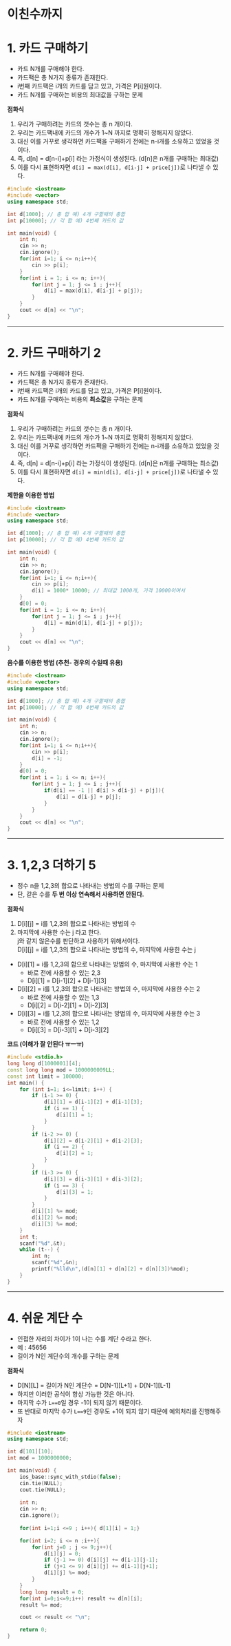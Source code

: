 이친수까지
=======================
# 1. 카드 구매하기  
   
* 카드 N개를 구매해야 한다.       
* 카드팩은 총 N가지 종류가 존재한다.    
* i번째 카드팩은 i개의 카드를 담고 있고, 가격은 P[i]원이다.  
* 카드 N개를 구매하는 비용의 최대값을 구하는 문제  
    
**점화식**  
1. 우리가 구매하려는 카드의 갯수는 총 n 개이다.  
2. 우리는 카드팩내에 카드의 개수가 1~N 까지로 명확히 정해지지 않았다.    
3. 대신 이를 거꾸로 생각하면 카드팩을 구매하기 전에는 n-i개를 소유하고 있었을 것이다.
4. 즉, d[n] = d[n-i]+p[i] 라는 가정식이 생성된다. (d[n]은 n개를 구매하는 최대값)     
5. 이를 다시 표현하자면 ```d[i] = max(d[i], d[i-j] + price[j])```로 나타낼 수 있다.   

```c++
#include <iostream>
#include <vector>
using namespace std;

int d[1000]; // 총 합 예) 4개 구할때의 총합  
int p[10000]; // 각 합 예) 4번째 카드의 값  

int main(void) { 
    int n;
	cin >> n;
	cin.ignore();
	for(int i=1; i <= n;i++){
		cin >> p[i];
	}
	for(int i = 1; i <= n; i++){
		for(int j = 1; j <= i ; j++){
			d[i] = max(d[i], d[i-j] + p[j]);	
		}
	}
	cout << d[n] << "\n";
}
```

***
# 2. 카드 구매하기 2  
* 카드 N개를 구매해야 한다.          
* 카드팩은 총 N가지 종류가 존재한다.        
* i번째 카드팩은 i개의 카드를 담고 있고, 가격은 P[i]원이다.        
* 카드 N개를 구매하는 비용의 **최소값**을 구하는 문제        
       
**점화식**  
1. 우리가 구매하려는 카드의 갯수는 총 n 개이다.  
2. 우리는 카드팩내에 카드의 개수가 1~N 까지로 명확히 정해지지 않았다.    
3. 대신 이를 거꾸로 생각하면 카드팩을 구매하기 전에는 n-i개를 소유하고 있었을 것이다.
4. 즉, d[n] = d[n-i]+p[i] 라는 가정식이 생성된다. (d[n]은 n개를 구매하는 최소값)     
5. 이를 다시 표현하자면 ```d[i] = min(d[i], d[i-j] + price[j])```로 나타낼 수 있다.   

**제한을 이용한 방법**
```c++
#include <iostream>
#include <vector>
using namespace std;

int d[1000]; // 총 합 예) 4개 구할때의 총합  
int p[10000]; // 각 합 예) 4번째 카드의 값  

int main(void) { 
    int n;
	cin >> n;
	cin.ignore();
	for(int i=1; i <= n;i++){
		cin >> p[i];
		d[i] = 1000* 10000; // 최대값 1000개, 가격 10000이여서
	}
	d[0] = 0;
	for(int i = 1; i <= n; i++){
		for(int j = 1; j <= i ; j++){
			d[i] = min(d[i], d[i-j] + p[j]);	
		}
	}
	cout << d[n] << "\n";
}
```
**음수를 이용한 방법 (추천- 경우의 수일때 유용)**
```c++
#include <iostream>
#include <vector>
using namespace std;

int d[1000]; // 총 합 예) 4개 구할때의 총합  
int p[10000]; // 각 합 예) 4번째 카드의 값  

int main(void) { 
    int n;
	cin >> n;
	cin.ignore();
	for(int i=1; i <= n;i++){
		cin >> p[i];
		d[i] = -1; 
	}
	d[0] = 0;
	for(int i = 1; i <= n; i++){
		for(int j = 1; j <= i ; j++){
			if(d[i] == -1 || d[i] > d[i-j] + p[j]){
				d[i] = d[i-j] + p[j];	
			}
		}
	}
	cout << d[n] << "\n";
}
```

***
# 3. 1,2,3 더하기 5
* 정수 n을 1,2,3의 합으로 나타내는 방법의 수를 구하는 문제     
* 단, 같은 수를 **두 번 이상 연속해서 사용하면 안된다.**     
     
**점화식**  
1. D[i][j] = i를 1,2,3의 합으로 나타내는 방법의 수
2. 마지막에 사용한 수는 j 라고 한다.      
j와 같지 않은수를 판단하고 사용하기 위해서이다.   
D[i][j] = i를 1,2,3의 합으로 나타내는 방법의 수, 마지막에 사용한 수는 j

* D[i][1] = i를 1,2,3의 합으로 나타내는 방법의 수, 마지막에 사용한 수는 1
	* 바로 전에 사용할 수 있는 2,3
	* D[i][1] = D[i-1][2] + D[i-1][3] 
* D[i][2] = i를 1,2,3의 합으로 나타내는 방법의 수, 마지막에 사용한 수는 2
	* 바로 전에 사용할 수 있는 1,3
	* D[i][2] = D[i-2][1] + D[i-2][3]
* D[i][3] = i를 1,2,3의 합으로 나타내는 방법의 수, 마지막에 사용한 수는 3
	* 바로 전에 사용할 수 있는 1,2
	* D[i][3] = D[i-3][1] + D[i-3][2]

**코드 (이해가 잘 안된다 ㅠㅡㅠ)**
```c++
#include <stdio.h>
long long d[1000001][4];
const long long mod = 1000000009LL;
const int limit = 100000;
int main() {
    for (int i=1; i<=limit; i++) {
        if (i-1 >= 0) {
            d[i][1] = d[i-1][2] + d[i-1][3];
            if (i == 1) {
                d[i][1] = 1;
            }
        }
        if (i-2 >= 0) {
            d[i][2] = d[i-2][1] + d[i-2][3];
            if (i == 2) {
                d[i][2] = 1;
            }
        }
        if (i-3 >= 0) {
            d[i][3] = d[i-3][1] + d[i-3][2];
            if (i == 3) {
                d[i][3] = 1;
            }
        }
        d[i][1] %= mod;
        d[i][2] %= mod;
        d[i][3] %= mod;
    }
    int t;
    scanf("%d",&t);
    while (t--) {
        int n;
        scanf("%d",&n);
        printf("%lld\n",(d[n][1] + d[n][2] + d[n][3])%mod);
    }
}
```

***
# 4. 쉬운 계단 수  
* 인접한 자리의 차이가 1이 나는 수를 계단 수라고 한다.  
* 예 : 45656
* 길이가 N인 계단수의 개수를 구하는 문제 

**점화식**   
* D[N][L] = 길이가 N인 계단수 = D[N-1][L+1] + D[N-1][L-1]           
* 하지만 이러한 공식이 항상 가능한 것은 아니다.    
* 마지막 수가 ```L==0```일 경우 -1이 되지 않기 때문이다.
* 또 반대로 마지막 수가 ```L==9```인 경우도 +1이 되지 않기 때문에 예외처리를 진행해주자  

```c++
#include <iostream> 
using namespace std; 

int d[101][10];
int mod = 1000000000;

int main(void) { 
    ios_base::sync_with_stdio(false);
    cin.tie(NULL);
    cout.tie(NULL);
    
    int n;
    cin >> n;
    cin.ignore();
    
	for(int i=1;i <=9 ; i++){ d[1][i] = 1;}

	for(int i=2; i <= n ;i++){
		for(int j=0 ; j <= 9;j++){
			d[i][j] = 0;
			if (j-1 >= 0) d[i][j] += d[i-1][j-1];
			if (j+1 <= 9) d[i][j] += d[i-1][j+1];
			d[i][j] %= mod;
		}
	}
	long long result = 0;
	for(int i=0;i<=9;i++) result += d[n][i];
	result %= mod;

	cout << result << "\n";

    return 0; 
}
```
